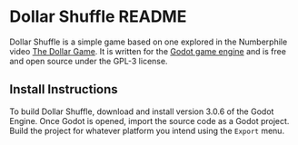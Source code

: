 # Dollar Shuffle README

Dollar Shuffle is a simple game based on one explored in the Numberphile video [The Dollar Game][game_video].  It is written for the [Godot game engine][godot_main] and is free and open source under the GPL-3 license.

## Install Instructions

To build Dollar Shuffle, download and install version 3.0.6 of the Godot Engine.  Once Godot is opened, import the source code as a Godot project.  Build the project for whatever platform you intend using the `Export` menu.


[game_video]: https://www.youtube.com/watch?v=U33dsEcKgeQ
[godot_main]: https://godotengine.org/
